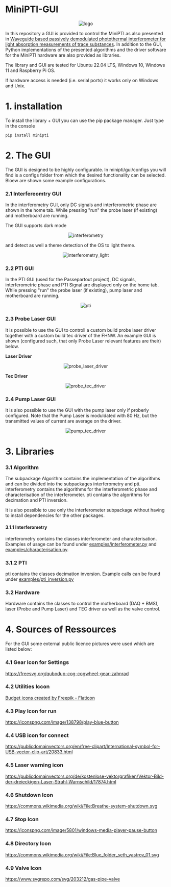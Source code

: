 
# MiniPTI-GUI
<p style="text-align: center;">
<img alt="logo" src="https://www.fhnw.ch/de/medien/logos/media/fhnw_e_10mm.jpg" class="centre">
</p>


In this repository a GUI is provided to control the MiniPTI as also presented in [Waveguide based passively demodulated photothermal interferometer for light absorption measurements of trace substances](https://doi.org/10.1364/AO.476868). In addition to the GUI, Python implementations of the presented algorithms and the driver software for the MiniPTI hardware are also provided as libraries.

The library and GUI are tested for Ubuntu 22.04 LTS, Windows 10, Windows 11 and Raspberry Pi OS.

If hardware access is needed (i.e. serial ports) it works only on Windows and Unix.
# 1. installation
To install the library + GUI you can use the pip package manager. Just type in the console
```
pip install minipti
```

# 2. The GUI
The GUI is designed to be highly configurable. In minipti/gui/configs you will find
is a configs folder from which the desired functionality can be selected. Bloew
are shown some example configurations.

### 2.1 Interfereomtry GUI
In the interferometry GUI, only DC signals and interferometric phase are shown
in the home tab. While pressing "run" the probe laser (if existing) and motherboard are
running.

The GUI supports dark mode

<p style="text-align: center;">
<img alt="interferometry" src="https://raw.githubusercontent.com/bilaljo/MiniPTI/develop/images/gui/interferometry/dark.png" class="centre">
</p>

and detect as well a theme detection of the OS to light theme.
<p style="text-align: center;">
<img alt="interferometry_light" src="https://raw.githubusercontent.com/bilaljo/MiniPTI/develop/images/gui/interferometry/light.png" class="centre">
</p>


### 2.2 PTI GUI
In the PTI GUI (used for the Passepartout project), DC signals, interferometric phase and PTI Signal
are displayed only on the home tab. While pressing "run" the probe laser (if existing), pump laser and motherboard are
running.

<p style="text-align: center;">
<img alt="pti" src="https://raw.githubusercontent.com/bilaljo/MiniPTI/develop/images/gui/pti/no2_example.png" class="centre">
</p>

### 2.3 Probe Laser GUI
It is possible to use the GUI to controll a custom build probe laser driver together with a custom build tec driver of the FHNW. An example
GUI is shown (configured such, that only Probe Laser relevant features are their) below.

**Laser Driver**
<p style="text-align: center;">
<img alt="probe_laser_driver" src="https://raw.githubusercontent.com/bilaljo/MiniPTI/develop/images/gui/probe_laser/laser_driver.png" class="centre">
</p>

**Tec Driver**
<p style="text-align: center;">
<img alt="probe_tec_driver" src="https://raw.githubusercontent.com/bilaljo/MiniPTI/develop/images/gui/probe_laser/tec_driver.png" class="centre">
</p>

### 2.4 Pump Laser GUI
It is also possible to use the GUI with the pump laser only if proberly configured. Note that the Pump Laser is moduldated with 80 Hz, but the transmitted
values of current are average on the driver.

<p style="text-align: center;">
<img alt="pump_tec_driver" src="https://raw.githubusercontent.com/bilaljo/MiniPTI/develop/images/gui/pump_laser/laser_driver.png" class="centre">
</p>


# 3. Libraries

### 3.1 Algorithm
The subpackage Algorithm contains the implementation of the algorithms and can be divided into the subpackages interferometry and pti. interferometry contains the algorithms for the interferometric phase and characterisation of the interferometer. pti contains the algorithms for decimation and PTI inversion.

It is also possible to use only the interferometer subpackage without having to install dependencies for the other packages.

#### 3.1.1 Interferometry
interferometry contains the classes interferometer and characterisation.
Examples of usage can be found under <a href="https://github.com/bilaljo/MiniPTI/blob/main/examples/interferometry.py">examples/interferometer.py</a> and
<a href="https://github.com/bilaljo/MiniPTI/blob/main/examples/characterisation.py">examples/characterisation.py</a>.
### 3.1.2 PTI
pti contains the classes decimation inversion. Example calls can be found under <a href="https://github.com/bilaljo/MiniPTI/blob/main/examples/pti_inversion.py">examples/pti_inversion.py</a>
### 3.2 Hardware
Hardware contains the classes to control the motherboard (DAQ + BMS), laser (Probe and Pump Laser) and TEC driver as well as the valve control.

# 4. Sources of Ressources
For the GUI some external public licence pictures were used which are listed below:

### 4.1 Gear Icon for Settings
https://freesvg.org/qubodup-cog-cogwheel-gear-zahnrad

### 4.2 Utilities Iccon
<a href="https://www.flaticon.com/free-icons/budget" title="budget icons">Budget icons created by Freepik - Flaticon</a>

### 4.3 Play Icon for run
https://iconspng.com/image/138798/play-blue-button

### 4.4 USB icon for connect
https://publicdomainvectors.org/en/free-clipart/International-symbol-for-USB-vector-clip-art/20833.html

### 4.5 Laser warning icon
https://publicdomainvectors.org/de/kostenlose-vektorgrafiken/Vektor-Bild-der-dreieckigen-Laser-Strahl-Warnschild/17874.html

### 4.6 Shutdown Icon
https://commons.wikimedia.org/wiki/File:Breathe-system-shutdown.svg

### 4.7 Stop Icon
https://iconspng.com/image/5801/windows-media-player-pause-button

### 4.8 Directory Icon
https://commons.wikimedia.org/wiki/File:Blue_folder_seth_yastrov_01.svg

### 4.9 Valve Icon
https://www.svgrepo.com/svg/203212/gas-pipe-valve
